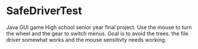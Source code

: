 # SafeDriverTest
Java GUI game
High school senior year final project.  Use the mouse to turn the wheel and the gear to switch menus. Goal is to avoid the trees.  the file driver somewhat works and the mouse sensitivty needs working.  
